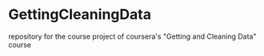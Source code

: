 GettingCleaningData
===================

repository for the course project of coursera's "Getting and Cleaning Data" course
